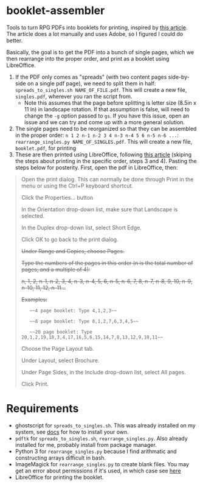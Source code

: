# booklet-assembler

Tools to turn RPG PDFs into booklets for printing, inspired by [this
article](https://www.creativegamelife.com/printing-and-binding-rpg-zines). The
article does a lot manually and uses Adobe, so I figured I could do better.

Basically, the goal is to get the PDF into a bunch of single pages, which we
then rearrange into the proper order, and print as a booklet using LibreOffice.

1. If the PDF only comes as "spreads" (with two content pages side-by-side on a
   single pdf page), we need to split them in half: `spreads_to_singles.sh
   NAME_OF_FILE.pdf`. This will create a new file, `singles.pdf`, wherever you
   ran the script from.
   - Note this assumes that the page before splitting is letter size (8.5in x 11
     in) in landscape rotation. If that assumption is false, will need to change
     the `-g` option passed to `gs`. If you have this issue, open an issue and
     we can try and come up with a more general solution.
2. The single pages need to be reorganized so that they can be assembled in the
   proper order: `n 1 2 n-1 n-2 3 4 n-3 n-4 5 6 n-5 n-6 ...`:
   `rearrange_singles.py NAME_OF_SINGLES.pdf`. This will create a new file,
   `booklet.pdf`, for printing
3. These are then printed using LibreOffice, following [this
   article](https://help.ubuntu.com/stable/ubuntu-help/printing-booklet-duplex.html.en)
   (skiping the steps about printing in the specific order, steps 3 and 4).
   Pasting the steps below for posterity. First, open the pdf in LibreOffice,
   then:
   
>    Open the print dialog. This can normally be done through Print in the menu or using the Ctrl+P keyboard shortcut.
>
>    Click the Properties… button
>
>    In the Orientation drop-down list, make sure that Landscape is selected.
>
>    In the Duplex drop-down list, select Short Edge.
>
>    Click OK to go back to the print dialog.
>
>    ~~Under Range and Copies, choose Pages.~~
>
>    ~~Type the numbers of the pages in this order (n is the total number of pages, and a multiple of 4):~~
>
>    ~~n, 1, 2, n-1, n-2, 3, 4, n-3, n-4, 5, 6, n-5, n-6, 7, 8, n-7, n-8, 9, 10, n-9, n-10, 11, 12, n-11...~~
>
>    ~~Examples:~~
>
>        ~~4 page booklet: Type 4,1,2,3~~
>
>        ~~8 page booklet: Type 8,1,2,7,6,3,4,5~~
>
>        ~~20 page booklet: Type 20,1,2,19,18,3,4,17,16,5,6,15,14,7,8,13,12,9,10,11~~
>
>    Choose the Page Layout tab.
>
>    Under Layout, select Brochure.
>
>    Under Page Sides, in the Include drop-down list, select All pages.
>
>    Click Print.

# Requirements

- ghostscript for `spreads_to_singles.sh`. This was already installed on my
  system, see [docs](https://ghostscript.readthedocs.io/en/latest/Install.html)
  for how to install your own.
- `pdftk` for `spreads_to_singles.sh`, `rearrange_singles.py`. Also already
  installed for me, probably install from package manager.
- Python 3 for `rearrange_singles.py` because I find arithmatic and constructing
  arrays difficult in bash.
- ImageMagick for `rearrange_singles.py` to create blank files. You may get an
  error about permissions if it's used, in which case see
  [here](https://askubuntu.com/questions/1081895/trouble-with-batch-conversion-of-png-to-pdf-using-convert)
- LibreOffice for printing the booklet.
